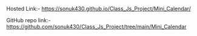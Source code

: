 Hosted Link:- https://sonuk430.github.io/Class_Js_Project/Mini_Calendar/

GitHub repo link:- https://github.com/sonuk430/Class_Js_Project/tree/main/Mini_Calendar
